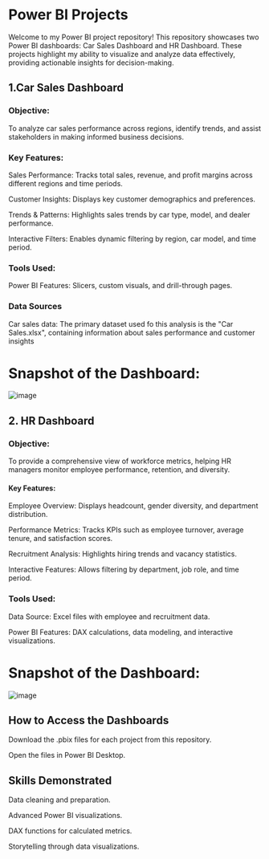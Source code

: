 # Power BI Projects
Welcome to my Power BI project repository! This repository showcases two Power BI dashboards: Car Sales Dashboard and HR Dashboard. These projects highlight my ability to visualize and analyze data effectively, providing actionable insights for decision-making.
## 1.Car Sales Dashboard

### Objective:
To analyze car sales performance across regions, identify trends, and assist stakeholders in making informed business decisions.

### Key Features:
Sales Performance: Tracks total sales, revenue, and profit margins across different regions and time periods.

Customer Insights: Displays key customer demographics and preferences.

Trends & Patterns: Highlights sales trends by car type, model, and dealer performance.

Interactive Filters: Enables dynamic filtering by region, car model, and time period.

### Tools Used:

Power BI Features: Slicers, custom visuals, and drill-through pages.

### Data Sources

Car sales data: The primary dataset used fo this analysis is the "Car Sales.xlsx", containing information about sales performance and customer insights

# Snapshot of the Dashboard:

![image](https://github.com/user-attachments/assets/2be00cd2-606d-4c95-9480-e8df69908daa)

## 2. HR Dashboard

### Objective:

To provide a comprehensive view of workforce metrics, helping HR managers monitor employee performance, retention, and diversity.

#### Key Features:

Employee Overview: Displays headcount, gender diversity, and department distribution.

Performance Metrics: Tracks KPIs such as employee turnover, average tenure, and satisfaction scores.

Recruitment Analysis: Highlights hiring trends and vacancy statistics.

Interactive Features: Allows filtering by department, job role, and time period.

### Tools Used:

Data Source: Excel files with employee and recruitment data.

Power BI Features: DAX calculations, data modeling, and interactive visualizations.

# Snapshot of the Dashboard:

![image](https://github.com/user-attachments/assets/d196227c-df0f-48cf-8fbb-013f9f5769d4)

## How to Access the Dashboards ##

Download the .pbix files for each project from this repository.

Open the files in Power BI Desktop.


## Skills Demonstrated ##

Data cleaning and preparation.

Advanced Power BI visualizations.

DAX functions for calculated metrics.

Storytelling through data visualizations.
